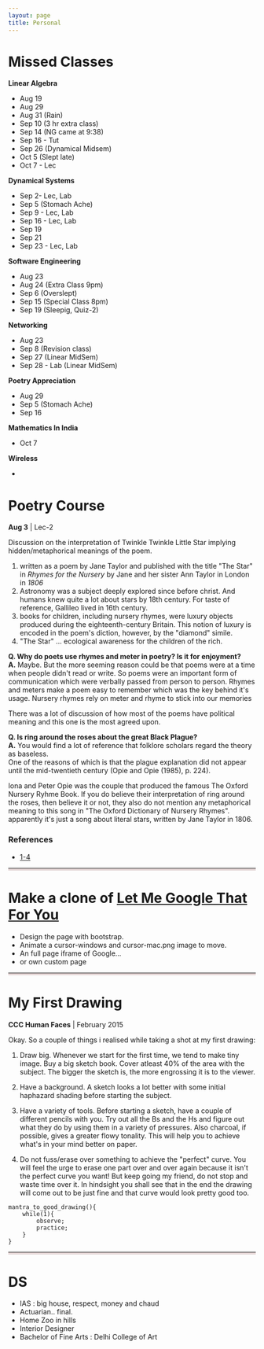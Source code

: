 ```yaml
---
layout: page
title: Personal
---
```


<style>
	hr{
		border-bottom: 	4px solid #e0d1d1;
	}
</style>

# Missed Classes

**Linear Algebra**

* Aug 19
* Aug 29
* Aug 31 (Rain)
* Sep 10 (3 hr extra class)
* Sep 14 (NG came at 9:38)
* Sep 16 - Tut
* Sep 26 (Dynamical Midsem)
* Oct 5 (Slept late)
* Oct 7 - Lec

**Dynamical Systems**

* Sep 2- Lec, Lab
* Sep 5 (Stomach Ache)
* Sep 9 - Lec, Lab
* Sep 16 - Lec, Lab
* Sep 19
* Sep 21
* Sep 23 - Lec, Lab


**Software Engineering**

* Aug 23
* Aug 24 (Extra Class 9pm)
* Sep 6 (Overslept)
* Sep 15 (Special Class 8pm)
* Sep 19 (Sleepig, Quiz-2)

**Networking**

* Aug 23
* Sep 8 (Revision class)
* Sep 27 (Linear MidSem)
* Sep 28 - Lab (Linear MidSem)

**Poetry Appreciation**

* Aug 29
* Sep 5 (Stomach Ache)
* Sep 16

**Mathematics In India**

* Oct 7

**Wireless**

* 

# Poetry Course
**Aug 3** | Lec-2

Discussion on the interpretation of Twinkle Twinkle Little Star implying hidden/metaphorical meanings of the poem.

1. written as a poem by Jane Taylor and published with the title "The Star" in *Rhymes for the Nursery* by Jane and her sister Ann Taylor in London in *1806*
2. Astronomy was a subject deeply explored since before christ. And humans knew quite a lot about stars by 18th century. For taste of reference, Gallileo lived in 16th century.
3. books for children, including nursery rhymes, were luxury objects produced during the eighteenth-century Britain. This notion of luxury is encoded in the poem's diction, however, by the "diamond" simile. 
4. "The Star" ... ecological awareness for the children of the rich.



**Q. Why do poets use rhymes and meter in poetry? Is it for enjoyment?** <br>
**A.** Maybe. But the more seeming reason could be that poems were at a time when people didn't read or write. So poems were an important form of communication which were verbally passed from person to person. Rhymes and meters make a poem easy to remember which was the key behind it's usage. Nursery rhymes rely on meter and rhyme to stick into our memories


There was a lot of discussion of how most of the poems have political meaning and this one is the most agreed upon.

**Q. Is ring around the roses about the great Black Plague?** <br>
**A.**	You would find a lot of reference that folklore scholars regard the theory as baseless.
		<br> One of the reasons of which is that the plague explanation did not appear until the mid-twentieth century (Opie and Opie (1985), p. 224).

Iona and Peter Opie was the couple that produced the famous The Oxford Nursery Ryhme Book.
If you do believe their interpretation of ring around the roses, then believe it or not, they also do not mention any metaphorical meaning to this song in "The Oxford Dictionary of Nursery Rhymes". apparently it's just a song about literal stars, written by Jane Taylor in 1806.

### References

* [1-4](https://www.rc.umd.edu/praxis/ecology/morton/morton.html)

---

# Make a clone of [Let Me Google That For You](http://lmgtfy.com)

+ Design the page with bootstrap. 
+ Animate a cursor-windows and cursor-mac.png image to move. 
+ An full page iframe of Google...
+ or own custom page

---

# My First Drawing
**CCC Human Faces** | February 2015

Okay. So a couple of things i realised while taking a shot at my first drawing:

1. Draw big. 
	Whenever we start for the first time, we tend to make tiny image. Buy a big sketch book. Cover atleast 40% of the area with the subject.
	The bigger the sketch is, the more engrossing it is to the viewer. 

2. Have a background.
	A sketch looks a lot better with some initial haphazard shading before starting the subject.

3. Have a variety of tools.
	Before starting a sketch, have a couple of different pencils with you. Try out all the Bs and the Hs and figure out what they do by using them in a variety of pressures. Also charcoal, if possible, gives a greater flowy tonality. This will help you to achieve what's in your mind better on paper.

4. Do not fuss/erase over something to achieve the "perfect" curve.
	You will feel the urge to erase one part over and over again because it isn't the perfect curve you want! 
	But keep going my friend, do not stop and waste time over it. In hindsight you shall see that in the end the drawing will come out to be just fine and that curve would look pretty good too.

```
mantra_to_good_drawing(){
	while(1){
		observe;
		practice;
	}
}
```

---

# DS

+ IAS : big house, respect, money and chaud
+ Actuarian.. final.
+ Home Zoo in hills
+ Interior Designer
+ Bachelor of Fine Arts : Delhi College of Art
